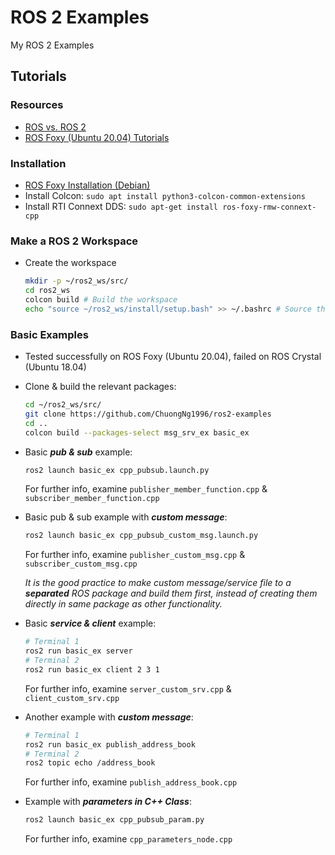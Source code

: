 # ROS 2 Examples
My ROS 2 Examples

## Tutorials

### Resources
* [ROS vs. ROS 2](https://roboticsbackend.com/ros1-vs-ros2-practical-overview/)
* [ROS Foxy (Ubuntu 20.04) Tutorials](https://docs.ros.org/en/foxy/index.html)

### Installation
* [ROS Foxy Installation (Debian)](https://docs.ros.org/en/foxy/Installation/Ubuntu-Install-Debians.html)
* Install Colcon: `sudo apt install python3-colcon-common-extensions`
* Install RTI Connext DDS: `sudo apt-get install ros-foxy-rmw-connext-cpp`


### Make a ROS 2 Workspace
* Create the workspace
  ```sh
  mkdir -p ~/ros2_ws/src/
  cd ros2_ws
  colcon build # Build the workspace
  echo "source ~/ros2_ws/install/setup.bash" >> ~/.bashrc # Source the workspace
  ```
### Basic Examples
* Tested successfully on ROS Foxy (Ubuntu 20.04), failed on ROS Crystal (Ubuntu 18.04)
* Clone & build the relevant packages:
  ```sh
  cd ~/ros2_ws/src/
  git clone https://github.com/ChuongNg1996/ros2-examples
  cd ..
  colcon build --packages-select msg_srv_ex basic_ex
  ```
* Basic ***pub & sub*** example:
  ```sh
  ros2 launch basic_ex cpp_pubsub.launch.py

  ```
  For further info, examine `publisher_member_function.cpp` & `subscriber_member_function.cpp`
 
 
  
* Basic pub & sub example with ***custom message***:
  ```sh
  ros2 launch basic_ex cpp_pubsub_custom_msg.launch.py
  ```
  For further info, examine `publisher_custom_msg.cpp` & `subscriber_custom_msg.cpp`
  
  *It is the good practice to make custom message/service file to a ***separated*** ROS package and build them first, instead of creating them directly in same package as other functionality.*
  
* Basic ***service & client*** example:
  ```sh
  # Terminal 1
  ros2 run basic_ex server 
  # Terminal 2
  ros2 run basic_ex client 2 3 1
  ```
  For further info, examine `server_custom_srv.cpp` & `client_custom_srv.cpp`
  
  
  
* Another example with ***custom message***:
  ```sh
  # Terminal 1
  ros2 run basic_ex publish_address_book
  # Terminal 2
  ros2 topic echo /address_book
  ```
  For further info, examine `publish_address_book.cpp`



* Example with ***parameters in C++ Class***:
  ```sh
  ros2 launch basic_ex cpp_pubsub_param.py
  ```
  For further info, examine `cpp_parameters_node.cpp`


